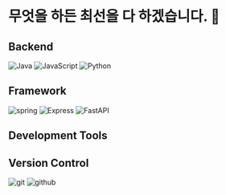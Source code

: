 # 무엇을 하든 최선을 다 하겠습니다. 👋
## Backend
![Java](https://img.shields.io/badge/Java-007396.svg?&style=for-the-badge&logo=Java&logoColor=white)
![JavaScript](https://img.shields.io/badge/JavaScript-F7DF1E.svg?&style=for-the-badge&logo=JavaScript&logoColor=white)
![Python](https://img.shields.io/badge/Python-3776AB.svg?&style=for-the-badge&logo=Python&logoColor=white)
## Framework
![spring](https://img.shields.io/badge/springboot-6DB33F.svg?&style=for-the-badge&logo=springboot&logoColor=white)
![Express](https://img.shields.io/badge/Express-000000.svg?&style=for-the-badge&logo=Express&logoColor=white)
![FastAPI](https://img.shields.io/badge/FastAPI-009688.svg?&style=for-the-badge&logo=FastAPI&logoColor=white)
## Development Tools

## Version Control
![git](https://img.shields.io/badge/Git-F05032?style=flat-square&logo=git&logoColor=white)
![github](https://img.shields.io/badge/GitHub-181717?style=flat-square&logo=github&logoColor=white)

<!--
**jeonchan05/jeonchan05** is a ✨ _special_ ✨ repository because its `README.md` (this file) appears on your GitHub profile.

Here are some ideas to get you started:

- 🔭 I’m currently working on ...
- 🌱 I’m currently learning ...
- 👯 I’m looking to collaborate on ...
- 🤔 I’m looking for help with ...
- 💬 Ask me about ...
- 📫 How to reach me: ...
- 😄 Pronouns: ...
- ⚡ Fun fact: ...
-->
